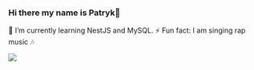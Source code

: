 ### Hi there my name is Patryk👋

🌱 I’m currently learning NestJS and MySQL.
⚡ Fun fact: I am singing rap music :notes: 

<img src="https://github-readme-stats.vercel.app/api/top-langs?username=Patrex97"/>
<!--
**Patrex97/Patrex97** is a ✨ _special_ ✨ repository because its `README.md` (this file) appears on your GitHub profile.

Here are some ideas to get you started:

- 🔭 I’m currently working on ...
-->
